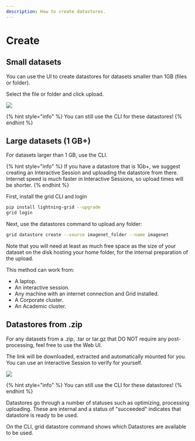 ```yaml
---
description: How to create datastores.
---
```


# Create

## Small datasets

You can use the UI to create datastores for datasets smaller than 1GB (files or folder).

Select the file or folder and click upload.

![](<../../.gitbook/assets/ds\_upload (3) (1) (3) (3) (3) (3) (3) (3) (3) (3) (3) (3) (3) (3) (3) (2) (1) (3).gif>)

{% hint style="info" %}
You can still use the CLI for these datastores!
{% endhint %}

## Large datasets (1 GB+)

For datasets larger than 1 GB, use the CLI.

{% hint style="info" %}
If you have a datastore that is 1Gb+, we suggest creating an Interactive Session and uploading the datastore from there. Internet speed is much faster in Interactive Sessions, so upload times will be shorter.
{% endhint %}

First, install the grid CLI and login

```bash
pip install lightning-grid --upgrade
grid login
```

Next, use the datastores command to upload any folder:

```bash
grid datastore create --source imagenet_folder --name imagenet
```

Note that you will need at least as much free space as the size of your dataset on the disk hosting your home folder, for the internal preparation of the upload.

This method can work from:

* A laptop.
* An interactive session.
* Any machine with an internet connection and Grid installed.
* A Corporate cluster.
* An Academic cluster.

## Datastores from .zip

For any datasets from a .zip, .tar or tar.gz that DO NOT require any post-processing, feel free to use the Web UI.

The link will be downloaded, extracted and automatically mounted for you. You can use an interactive Session to verify for yourself.

![](<../../.gitbook/assets/zip\_ds (1).gif>)

{% hint style="info" %}
You can still use the CLI for these datastores!
{% endhint %}

Datastores go through a number of statuses such as optimizing, processing uploading. These are internal and a status of "succeeded" indicates that datastore is ready to be used.

On the CLI, grid datastore command shows which Datastores are available to be used.
